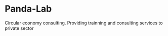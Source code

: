 # Panda-Lab
Circular economy consulting.  Providing trainning and consulting services to private sector
